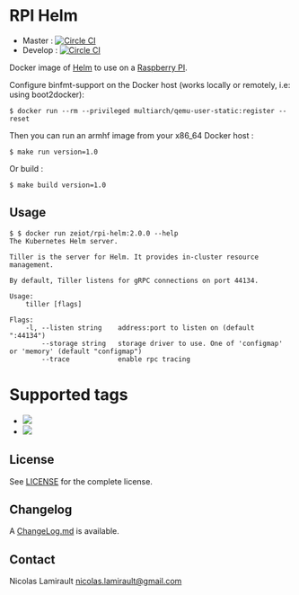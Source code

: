 # RPI Helm

* Master : [![Circle CI](https://circleci.com/gh/zeiot/rpi-helm/tree/master.svg?style=svg)](https://circleci.com/gh/zeiot/rpi-helm/tree/master)
* Develop : [![Circle CI](https://circleci.com/gh/zeiot/rpi-helm/tree/develop.svg?style=svg)](https://circleci.com/gh/zeiot/rpi-helm/tree/develop)

Docker image of [Helm][] to use on a [Raspberry PI][].

Configure binfmt-support on the Docker host (works locally or remotely, i.e: using boot2docker):

    $ docker run --rm --privileged multiarch/qemu-user-static:register --reset

Then you can run an armhf image from your x86_64 Docker host :

    $ make run version=1.0

Or build :

    $ make build version=1.0


## Usage


    $ $ docker run zeiot/rpi-helm:2.0.0 --help
    The Kubernetes Helm server.

    Tiller is the server for Helm. It provides in-cluster resource management.

    By default, Tiller listens for gRPC connections on port 44134.

    Usage:
        tiller [flags]

    Flags:
        -l, --listen string    address:port to listen on (default ":44134")
            --storage string   storage driver to use. One of 'configmap' or 'memory' (default "configmap")
            --trace            enable rpc tracing



# Supported tags

* [![](https://images.microbadger.com/badges/version/zeiot/rpi-helm:2.1.0.svg)](http://microbadger.com/images/zeiot/rpi-helm:2.1.0 "Get your own version badge on microbadger.com")
* [![](https://images.microbadger.com/badges/version/zeiot/rpi-helm:2.0.0.svg)](http://microbadger.com/images/zeiot/rpi-helm:2.0.0 "Get your own version badge on microbadger.com")


## License

See [LICENSE](LICENSE) for the complete license.


## Changelog

A [ChangeLog.md](ChangeLog.md) is available.


## Contact

Nicolas Lamirault <nicolas.lamirault@gmail.com>


[Raspberry PI]: https://www.raspberrypi.org/
[Helm]: https://github.com/kubernetes/helm
